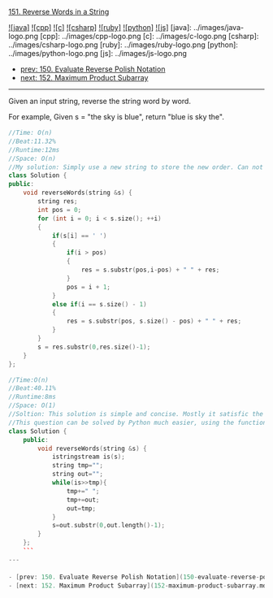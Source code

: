 [151. Reverse Words in a String](https://leetcode.com/problems/reverse-words-in-a-string/)

[![java]](../java/151-reverse-words-in-a-string.md)
[![cpp]](../cpp/151-reverse-words-in-a-string.md)
[![c]](../c/151-reverse-words-in-a-string.md)
[![csharp]](../csharp/151-reverse-words-in-a-string.md)
[![ruby]](../ruby/151-reverse-words-in-a-string.md)
[![python]](../python/151-reverse-words-in-a-string.md)
[![js]](../js/151-reverse-words-in-a-string.md)
[java]: ../images/java-logo.png
[cpp]: ../images/cpp-logo.png
[c]: ../images/c-logo.png
[csharp]: ../images/csharp-logo.png
[ruby]: ../images/ruby-logo.png
[python]: ../images/python-logo.png
[js]: ../images/js-logo.png

- [prev: 150. Evaluate Reverse Polish Notation](150-evaluate-reverse-polish-notation.md)
- [next: 152. Maximum Product Subarray](152-maximum-product-subarray.md)

---
Given an input string, reverse the string word by word.

For example,
Given s = "the sky is blue",
return "blue is sky the".

```C++
//Time: O(n)
//Beat:11.32%
//Runtime:12ms
//Space: O(n)
//My solution: Simply use a new string to store the new order. Can not satisfic the requirement: O(1) space.
class Solution {
public:
    void reverseWords(string &s) {
    	string res;
        int pos = 0;
        for (int i = 0; i < s.size(); ++i)
        {
        	if(s[i] == ' ')
        	{
        		if(i > pos)
        		{
        			res = s.substr(pos,i-pos) + " " + res;
        		}
        		pos = i + 1;
        	}
        	else if(i == s.size() - 1)
        	{
        		res = s.substr(pos, s.size() - pos) + " " + res; 
        	}
        }
        s = res.substr(0,res.size()-1);
    }
};
```
```C++
//Time:O(n)
//Beat:40.11%
//Runtime:8ms
//Space: O(1)
//Soltion: This solution is simple and concise. Mostly it satisfic the requirement reverse the word in string in O(1) space.
//This question can be solved by Python much easier, using the function split()
class Solution {
    public:
        void reverseWords(string &s) {
            istringstream is(s);
            string tmp="";
            string out="";
            while(is>>tmp){
                tmp+=" ";
                tmp+=out;
                out=tmp;
            }
            s=out.substr(0,out.length()-1);
        }
    };
    ```
---

- [prev: 150. Evaluate Reverse Polish Notation](150-evaluate-reverse-polish-notation.md)
- [next: 152. Maximum Product Subarray](152-maximum-product-subarray.md)
